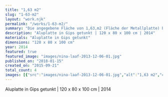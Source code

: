 ```yaml
---
title: "1,63 m2"
slug: "1-63-m2"
layout: "work.njk"
permalink: "/works/1-63-m2/"
summary: "Die angegebene Fläche von 1,63,m2 (Fläche der Metallplatte) beträgt, lt. Schlichformel, die Hautoberfläche meines Körpers. Der Betrachter spiegelt sich schemenhaft im Metall. Leichtes Federn durch Luftzüge geben den Anschein von Atmen."
description: "Aluplatte in Gips getunkt | 120 x 80 x 100 cm | 2014"
materials: "Aluplatte in Gips getunkt"
dimensions: "120 x 80 x 100 cm"
year: 2014
featured: true
featured_image: "images/nina-laaf-2013-12-06-01.jpg"
published_on: "2018-01-15"
created_on: "2015-09-21"
total_count: 4
images: [{"src":"images/nina-laaf-2013-12-06-01.jpg","alt":"1,63 m2","caption":null,"order":1},{"src":"images/nina-laaf-2013-12-06-02.jpg","alt":"Detail Hängung","caption":"Detail Hängung","order":2},{"src":"images/nina-laaf-2013-12-06-03.jpg","alt":"1,63 m2","caption":null,"order":3},{"src":"images/nina-laaf-2013-12-06-04.jpg","alt":"1,63 m2","caption":null,"order":4}]
---
```


Aluplatte in Gips getunkt | 120 x 80 x 100 cm | 2014